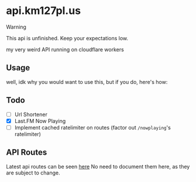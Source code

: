 # api.km127pl.us

> [!WARNING]
> This api is unfinished. Keep your expectations low.

my very weird API running on cloudflare workers

## Usage

well, idk why you would want to use this, but if you do, here's how:

## Todo

-   [ ] Url Shortener
-   [x] Last.FM Now Playing
-   [ ] Implement cached ratelimiter on routes (factor out `/nowplaying`'s ratelimiter)

## API Routes

Latest api routes can be seen [here](https://api.km127pl.us/)
No need to document them here, as they are subject to change.

